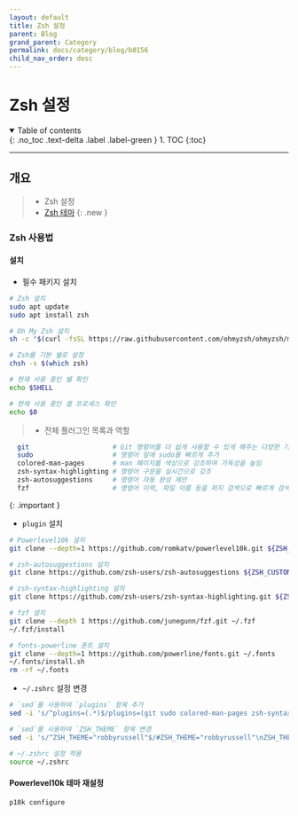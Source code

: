 ```yaml
---
layout: default
title: Zsh 설정
parent: Blog
grand_parent: Category
permalink: docs/category/blog/b0156
child_nav_order: desc
---
```


# Zsh 설정

<details open markdown="block">
  <summary>
    Table of contents
  </summary>
  {: .no_toc .text-delta .label .label-green }
1. TOC
{:toc}
</details>

---

## 개요

> - Zsh 설정
> - [Zsh 테마](https://github.com/ohmyzsh/ohmyzsh/wiki/Themes)
{: .new }

### Zsh 사용법

#### 설치

- 필수 패키지 설치

```bash
# Zsh 설치
sudo apt update
sudo apt install zsh

# Oh My Zsh 설치
sh -c "$(curl -fsSL https://raw.githubusercontent.com/ohmyzsh/ohmyzsh/master/tools/install.sh)"

# Zsh를 기본 쉘로 설정
chsh -s $(which zsh)

# 현재 사용 중인 쉘 확인
echo $SHELL

# 현재 사용 중인 셸 프로세스 확인
echo $0
```

> - 전체 플러그인 목록과 역할
```bash
  git                     # Git 명령어를 더 쉽게 사용할 수 있게 해주는 다양한 기능을 제공
  sudo                    # 명령어 앞에 sudo를 빠르게 추가
  colored-man-pages       # man 페이지를 색상으로 강조하여 가독성을 높임
  zsh-syntax-highlighting # 명령어 구문을 실시간으로 강조
  zsh-autosuggestions     # 명령어 자동 완성 제안
  fzf                     # 명령어 이력, 파일 이름 등을 퍼지 검색으로 빠르게 검색
```
>
{: .important }

- `plugin` 설치

```bash
# Powerlevel10k 설치
git clone --depth=1 https://github.com/romkatv/powerlevel10k.git ${ZSH_CUSTOM:-$HOME/.oh-my-zsh/custom}/themes/powerlevel10k

# zsh-autosuggestions 설치
git clone https://github.com/zsh-users/zsh-autosuggestions ${ZSH_CUSTOM:-~/.oh-my-zsh/custom}/plugins/zsh-autosuggestions

# zsh-syntax-highlighting 설치
git clone https://github.com/zsh-users/zsh-syntax-highlighting.git ${ZSH_CUSTOM:-~/.oh-my-zsh/custom}/plugins/zsh-syntax-highlighting

# fzf 설치
git clone --depth 1 https://github.com/junegunn/fzf.git ~/.fzf
~/.fzf/install

# fonts-powerline 폰트 설치
git clone --depth=1 https://github.com/powerline/fonts.git ~/.fonts
~/.fonts/install.sh
rm -rf ~/.fonts
```

- `~/.zshrc` 설정 변경

```bash
# `sed`를 사용하여 `plugins` 항목 추가
sed -i 's/^plugins=(.*)$/plugins=(git sudo colored-man-pages zsh-syntax-highlighting zsh-autosuggestions fzf)/' ~/.zshrc

# `sed`를 사용하여 `ZSH_THEME` 항목 변경
sed -i 's/^ZSH_THEME="robbyrussell"$/#ZSH_THEME="robbyrussell"\nZSH_THEME="powerlevel10k\/powerlevel10k"/' ~/.zshrc

# ~/.zshrc 설정 적용
source ~/.zshrc
```

#### Powerlevel10k 테마 재설정

```bash
p10k configure
```
